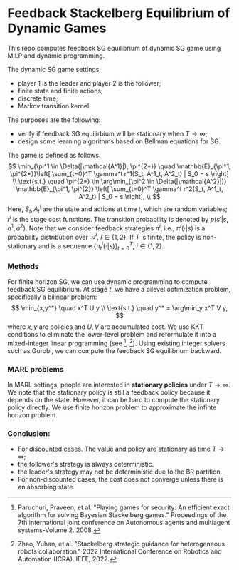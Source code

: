 # Feedback Stackelberg Equilibrium of Dynamic Games
This repo computes feedback SG equilibrium of dynamic SG game using MILP and dynamic programming. 

The dynamic SG game settings:
- player 1 is the leader and player 2 is the follower;
- finite state and finite actions;
- discrete time;
- Markov transition kernel.

The purposes are the following:
- verify if feedback SG equilirbium will be stationary when $T\to\infty$;
- design some learning algorithms based on Bellman equations for SG.

The game is defined as follows.
$$
\min_{\pi^1 \in \Delta(|\mathcal{A^1}|), \pi^{2*}} \quad \mathbb{E}_{\pi^1, \pi^{2*}}\left[ \sum_{t=0}^T \gamma^t r^1(S_t, A^1_t, A^2_t) | S_0 = s \right] \\ 
\text{s.t.} \quad \pi^{2*} \in \arg\min_{\pi^2 \in \Delta(|\mathcal{A^2}|)} \mathbb{E}_{\pi^1, \pi^{2}} \left[ \sum_{t=0}^T \gamma^t r^2(S_t, A^1_t, A^2_t) | S_0 = s \right], \\ 
$$
Here, $S_t, A^i_t$ are the state and actions at time $t$, which are random variables; $r^i$ is the stage cost functions. The transition probability is denoted by $p(s'|s,a^1, a^2)$. Note that we consider feedback strategies $\pi^i$, i.e., $\pi^i(\cdot | s)$ is a probability distribution over $\mathcal{A}^i$, $i \in \{1,2\}$. If $T$ is finite, the policy is non-stationary and is a sequence $\{ \pi^i_t(\cdot | s) \}_{t=0}^T$, $i \in \{ 1,2 \}$.


### Methods
For finite horizon SG, we can use dynamic programming to compute feedback SG equilibrium. At stage $t$, we have a bilevel optimization problem, specifically a bilinear problem:
$$
\min_{x,y^*} \quad x^T U y \\
\text{s.t.} \quad y^* = \arg\min_y x^T V y,
$$ 
where $x,y$ are policies and $U,V$ are accumulated cost. We use KKT conditions to eliminate the lower-level problem and reformulate it into a mixed-integer linear programming (see [^1], [^2]). Using existing integer solvers such as Gurobi, we can compute the feedback SG equilibrium backward.


### MARL problems
In MARL settings, people are interested in **stationary policies** under $T\to \infty$. We note that the stationary policy is still a feedback policy because it depends on the state. However, it can be hard to compute the stationary policy directly. We use finite horizon problem to approximate the infinte horizon problem.


### Conclusion: 
- For discounted cases. The value and policy are stationary as time $T\to\infty$;
 - the follower's strategy is always deterministic.
 - the leader's strategy may not be deterministic due to the BR partition.
- For non-discounted cases, the cost does not converge unless there is an absorbing state.

[^1]: Paruchuri, Praveen, et al. "Playing games for security: An efficient exact algorithm for solving Bayesian Stackelberg games." Proceedings of the 7th international joint conference on Autonomous agents and multiagent systems-Volume 2. 2008.

[^2]: Zhao, Yuhan, et al. "Stackelberg strategic guidance for heterogeneous robots collaboration." 2022 International Conference on Robotics and Automation (ICRA). IEEE, 2022.

